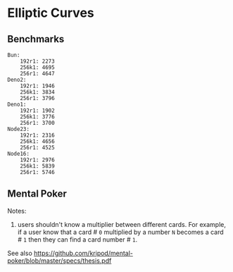 # Elliptic Curves

## Benchmarks

```
Bun:
    192r1: 2273
    256k1: 4695
    256r1: 4647
Deno2:
    192r1: 1946
    256k1: 3834
    256r1: 3796
Deno1:
    192r1: 1902
    256k1: 3776
    256r1: 3700
Node23:
    192r1: 2316
    256k1: 4656
    256r1: 4525
Node16:
    192r1: 2976
    256k1: 5839
    256r1: 5746
```

## Mental Poker

Notes:

1. users shouldn't know a multiplier between different cards. For example, if a user know that a card # `0` multiplied by a number `N` becomes a card # `1` then they can find a card number # `1`.

See also https://github.com/kripod/mental-poker/blob/master/specs/thesis.pdf
